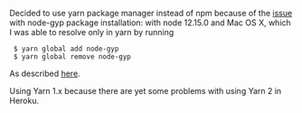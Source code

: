 Decided to use yarn package manager instead of npm because of the [issue](https://github.com/yarnpkg/yarn/issues/5962)
with node-gyp package installation: with node 12.15.0 and Mac OS X, which I was able to resolve only in yarn by running
```
 $ yarn global add node-gyp
 $ yarn global remove node-gyp
```

As described [here](https://github.com/yarnpkg/yarn/issues/5962#issuecomment-435576447).

Using Yarn 1.x because there are yet some problems with using Yarn 2 in Heroku.